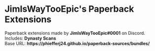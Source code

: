 <h1>JimIsWayTooEpic's Paperback Extensions</h1>
Paperback extensions made by <strong>JimIsWayTooEpic#0001</strong> on Discord.
<br>Includes: <strong>Dynasty Scans</strong>
<br>Base URL: <strong>https://phiefferj24.github.io/paperback-sources/bundles/</strong>
